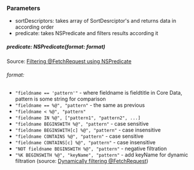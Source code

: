 ### Parameters
- sortDescriptors: takes array of SortDesrciptor's and returns data in according order
- predicate: takes NSPredicate and filters results according it

##### predicate: NSPredicate(format: format)
Source: [Filtering @FetchRequest using NSPredicate](https://www.hackingwithswift.com/books/ios-swiftui/filtering-fetchrequest-using-nspredicate)
###### format:
- `"fieldname == 'pattern'"` - where fieldname is fieldtitle in Core Data, pattern is some string for comparison
- `"fieldname == %@", "pattern"` - the same as previous
- `"fieldname < %@", "pattern"`
- `"fieldname IN %@", ["pattern1", "pattern2", ...]`
- `"fieldname BEGINSWITH %@", "pattern"` - case sensitive
- `"fieldname BEGINSWITH[c] %@", "pattern"` - case insensitive
- `"fieldname CONTAINS %@", "pattern"` - case sensitive
- `"fieldname CONTAINS[c] %@", "pattern"` - case insensitive
- `"NOT fieldname BEGINSWITH %@", "pattern"` - negative filtration
- `"%K BEGINSWITH %@", "keyName", "pattern"` - add keyName for dynamic filtration
(source: [Dynamically filtering @FetchRequest](https://youtu.be/O4043RVjCGU?si=iWtU0dy5ZlQy3dz7))
